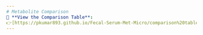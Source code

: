 ```yaml
---
# Metabolite Comparison
📄 **View the Comparison Table**:  
👉[https://pkumar893.github.io/Fecal-Serum-Met-Micro/comparison%20table.html](https://pkumar893.github.io/Fecal-Serum-Met-Micro/comparison%20table.html)
---
```

